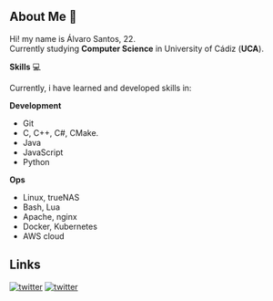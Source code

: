 ## About Me :page_with_curl:
Hi! my name is Álvaro Santos, 22. <br>
Currently studying **Computer Science** in University of Cádiz (**UCA**).<br>

**Skills** :computer: <br>

Currently, i have learned and developed skills in:

**Development**

* Git
* C, C++, C#, CMake.
* Java
* JavaScript
* Python

**Ops**

* Linux, trueNAS
* Bash, Lua
* Apache, nginx
* Docker, Kubernetes
* AWS cloud

## Links
[![twitter](https://img.shields.io/badge/twitter-1DA1F2?style=for-the-badge&logo=twitter&logoColor=white)](https://twitter.com/EviLAsRz)
[![twitter](https://img.shields.io/badge/linkedin-0a66c2?style=for-the-badge&logo=linkedin&logoColor=white)](https://www.linkedin.com/in/alvaro-santos-romero-915212225/)
